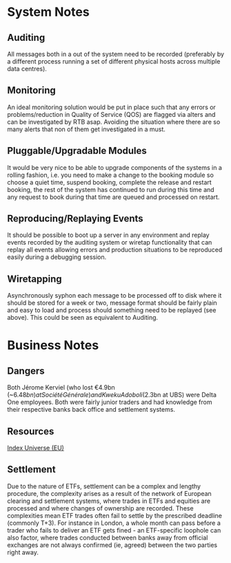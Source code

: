 # System Notes #

## Auditing ##

All messages both in a out of the system need to be recorded (preferably by a different process running a set of different physical hosts across multiple data centres).

## Monitoring ##

An ideal monitoring solution would be put in place such that any errors or problems/reduction in Quality of Service (QOS) are flagged via alters and can be investigated by RTB asap. Avoiding the situation where there are so many alerts that non of them get investigated in a must.

## Pluggable/Upgradable Modules ##

It would be very nice to be able to upgrade components of the systems in a rolling fashion, i.e. you need to make a change to the booking module so choose a quiet time, suspend booking, complete the release and restart booking, the rest of the system has continued to run during this time and any request to book during that time are queued and processed on restart.

## Reproducing/Replaying Events ##

It should be possible to boot up a server in any environment and replay events recorded by the auditing system or wiretap functionality that can replay all events allowing errors and production situations to be reproduced easily during a debugging session.

## Wiretapping ##

Asynchronously syphon each message to be processed off to disk where it should be stored for a week or two, message format should be fairly plain and easy to load and process should something need to be replayed (see above). This could be seen as equivalent to Auditing.

# Business Notes #

## Dangers ##

Both Jérome Kerviel (who lost €4.9bn (~$6.48bn) at Société Générale) and Kweku Adoboli ($2.3bn at UBS) were Delta One employees. Both were fairly junior traders and had knowledge from their respective banks back office and settlement systems.

## Resources ##

[Index Universe (EU)](http://www.indexuniverse.eu/)

## Settlement ##

Due to the nature of ETFs, settlement can be a complex and lengthy procedure, the complexity arises as a result of the network of European clearing and settlement systems, where trades in ETFs and equities are processed and where changes of ownership are recorded. These complexities mean ETF trades often fail to settle by the prescribed deadline (commonly T+3). For instance in London, a whole month can pass before a trader who fails to deliver an ETF gets fined - an ETF-specific loophole can also factor, where trades conducted between banks away from official exchanges are not always confirmed (ie, agreed) between the two parties right away.